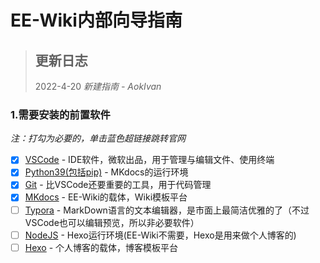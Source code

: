 # EE-Wiki内部向导指南

> ## 更新日志
> 
> 2022-4-20 *新建指南 - AokIvan*

### 1.需要安装的前置软件

*注：打勾为必要的，单击蓝色超链接跳转官网*

- [x] [VSCode](https://code.visualstudio.com/) - IDE软件，微软出品，用于管理与编辑文件、使用终端
- [x] [Python39(包括pip)](https://www.python.org/)  - MKdocs的运行环境
- [x] [Git](https://git-scm.com/)  - 比VSCode还要重要的工具，用于代码管理
- [x] [MKdocs](https://www.mkdocs.org/)  - EE-Wiki的载体，Wiki模板平台
- [ ] [Typora](https://typoraio.cn/)  - MarkDown语言的文本编辑器，是市面上最简洁优雅的了（不过VSCode也可以编辑预览，所以非必要软件）
- [ ] [NodeJS](http://nodejs.cn/)  - Hexo运行环境(EE-Wiki不需要，Hexo是用来做个人博客的)
- [ ] [Hexo](https://hexo.bootcss.com/)  - 个人博客的载体，博客模板平台
